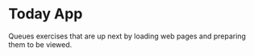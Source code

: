 # Today App

Queues exercises that are up next by loading web pages and preparing them to be viewed.

